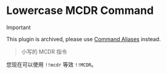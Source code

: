 <!-- markdownlint-disable MD028 -->
# Lowercase MCDR Command

> [!IMPORTANT]
> This plugin is archived, please use [Command Aliases](https://github.com/AnzhiZhang/MCDReforgedPlugins/tree/master/src/command_aliases) instead.

> 小写的 MCDR 指令

您现在可以使用 `!!mcdr` 等效 `!!MCDR`。
